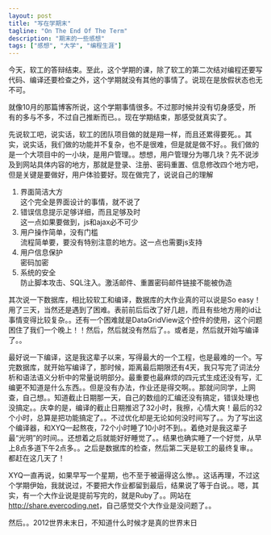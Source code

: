 ```yaml
---
layout: post
title: "写在学期末"
tagline: "On The End Of The Term"
description: "期末的一些感想"
tags: ["感想", "大学", "编程生涯"]
---
```


今天，软工的答辩结束。至此，这个学期的课，除了软工的第二次结对编程还要写代码、编译还要检查之外，这个学期就没有其他的事情了。说现在是放假状态也无不可。

就像10月的那篇博客所说，这个学期事情很多。不过那时候并没有切身感受，所有的多与不多，不过自己推断而已。。现在学期结束，那感受就真实了。

先说软工吧，说实话，软工的团队项目做的就是翔一样，而且还累得要死。。其实，说实话，我们做的功能并不复杂，也不是很难，但是就是做不好。。我们做的是一个大项目中的一小块，是用户管理。。想想，用户管理分为哪几块？先不说涉及到网站具体内容的地方，那就是登录、注册、密码重置、信息修改四个地方吧，但是关键是要做好，用户体验要好。现在做完了，说说自己的理解

1. 界面简洁大方  
   这个完全是界面设计的事情，就不说了
1. 错误信息提示足够详细，而且足够及时  
   这一点如果要做到，js和ajax必不可少  
1. 用户操作简单，没有门槛  
   流程简单要，要没有特别注意的地方。这一点也需要js支持
1. 用户信息保护  
   密码加密
1. 系统的安全  
   防止脚本攻击、SQL注入。激活邮件、重置密码邮件链接不能被伪造

其次说一下数据库，相比较软工和编译，数据库的大作业真的可以说是So easy！用了三天，当然还是遇到了困难。表前前后后改了好几趟，而且有些地方用的id让事情变得比较复杂。。还有一个困难就是DataGridView这个控件的使用，这个问题困住了我们一个晚上！！然后，然后就没有然后了。。或者是，然后就开始写编译了。。

最好说一下编译，这是我这辈子以来，写得最大的一个工程，也是最难的一个。写完数据库，就开始写编译了，那时候，距离最后期限还有4天，我只写完了词法分析和语法语义分析中的常量说明部分。最重要也最麻烦的四元式生成还没有写，汇编更不知道是什么东西。。但是没有办法，作业还是得交啊。。那就问同学，上网查，自己想。。知道截止日期那一天，自己的数组的汇编还没有搞定，错误处理也没搞定。。庆幸的是，编译的截止日期推迟了32小时，我擦，心情大爽！最后的32个小时，总算是把功能搞定了。。不过优化却是无论如何没时间写了。。为了写出这个编译器，和XYQ一起熬夜，72个小时睡了10小时不到。。着绝对是我这辈子最“光明”的时间。。还想着之后就能好好睡觉了。。结果也确实睡了一个好觉，从早上8点多道下午2点多。。之后是数据库的检查，然后第二天是软工的最终复审。。都赶在这几天了！

XYQ一直再说，如果早写一个星期，也不至于被逼得这么惨。。这话再理，不过这个学期伊始，我就说过，不要把大作业都留到最后，结果说了等于白说。。嗯，其实，有一个大作业说是提前写完的，就是Ruby了。。网站在<http://share.evercoding.net>，自己感觉交个大作业是没问题了。。

然后。。2012世界未末日，不知道什么时候才是真的世界末日
